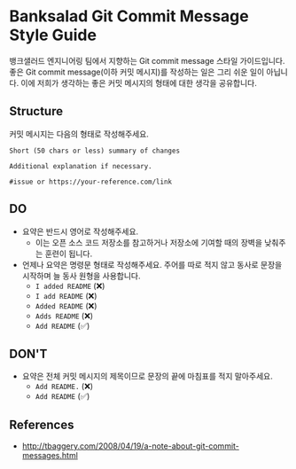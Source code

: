 # Banksalad Git Commit Message Style Guide

뱅크샐러드 엔지니어링 팀에서 지향하는 Git commit message 스타일 가이드입니다. 좋은 Git commit message(이하 커밋 메시지)를 작성하는 일은 그리 쉬운 일이 아닙니다. 이에 저희가 생각하는 좋은 커밋 메시지의 형태에 대한 생각을 공유합니다.

## Structure

커밋 메시지는 다음의 형태로 작성해주세요.

```
Short (50 chars or less) summary of changes

Additional explanation if necessary.

#issue or https://your-reference.com/link
```

## DO

- 요약은 반드시 영어로 작성해주세요.
    + 이는 오픈 소스 코드 저장소를 참고하거나 저장소에 기여할 때의 장벽을 낮춰주는 훈련이 됩니다.
- 언제나 요약은 명령문 형태로 작성해주세요. 주어를 따로 적지 않고 동사로 문장을 시작하며 늘 동사 원형을 사용합니다.
    + `I added README` (:x:)
    + `I add README` (:x:)
    + `Added README` (:x:)
    + `Adds README` (:x:)
    + `Add README` (:white_check_mark:)

## DON'T

- 요약은 전체 커밋 메시지의 제목이므로 문장의 끝에 마침표를 적지 말아주세요.
    + `Add README.` (:x:)
    + `Add README` (:white_check_mark:)

## References

- http://tbaggery.com/2008/04/19/a-note-about-git-commit-messages.html
